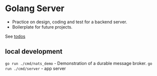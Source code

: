 # Golang Server

- Practice on design, coding and test for a backend server.
- Boilerplate for future projects.

See [todos](todos)

## local development 
`go run ./cmd/nats_demo` - Demonstration of a durable message broker.
`go run ./cmd/server` - app server